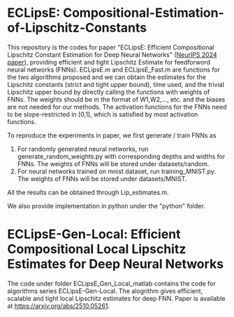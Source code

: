 # ECLipsE: Compositional-Estimation-of-Lipschitz-Constants
This repository is the codes for paper "ECLipsE: Efficient Compositional Lipschitz Constant Estimation for Deep Neural Networks" ([NeurIPS 2024 paper](https://proceedings.neurips.cc/paper_files/paper/2024/file/1419d8554191a65ea4f2d8e1057973e4-Paper-Conference.pdf)), providing efficient and tight Lipschitz Estimate for feedforword neural networks (FNNs). ECLipsE.m and ECLipsE_Fast.m are functions for the two algorithms proposed and we can obtain the estimates for the Lipschitz constants (strict and tight upper bound), time used, and the trivial Lipschitz upper bound by directly calling the functions with weights of FNNs. The weights should be in the format of W1,W2,..., etc. and the biases are not needed for our methods. The activation functions for the FNNs need to be slope-restricted in [0,1], which is satisfied by most activation functions.

To reproduce the experiments in paper, we first generate / train FNNs as
1. For randomly generated neural networks, run generate_random_weights.py with corresponding depths and widths for FNNs. The weights of FNNs will be stored under datasets/random.
2. For neural networks trained on mnist dataset, run training_MNIST.py. The weights of FNNs will be stored under datasets/MNIST.
   
All the results can be obtained through Lip_estimates.m.

We also provide implementation in python under the "python" folder. 


# ECLipsE-Gen-Local: Efficient Compositional Local Lipschitz Estimates for Deep Neural Networks
The code under folder ECLipsE_Gen_Local_matlab contains the code for algorithms series ECLipsE-Gen-Local. The alogrithm gives efficient, scalable and tight local Lipschitz estimates for deep FNN. Paper is available at https://arxiv.org/abs/2510.05261.
